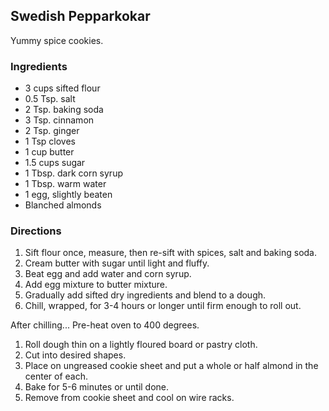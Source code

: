 ## Swedish Pepparkokar

Yummy spice cookies.

### Ingredients

  * 3 cups sifted flour
  * 0.5 Tsp. salt
  * 2 Tsp. baking soda
  * 3 Tsp. cinnamon
  * 2 Tsp. ginger
  * 1 Tsp cloves
  * 1 cup butter
  * 1.5 cups sugar
  * 1 Tbsp. dark corn syrup
  * 1 Tbsp. warm water
  * 1 egg, slightly beaten
  * Blanched almonds

### Directions

  1. Sift flour once, measure, then re-sift with spices, salt and 
     baking soda.
  2. Cream butter with sugar until light and fluffy.
  3. Beat egg and add water and corn syrup.
  4. Add egg mixture to butter mixture.
  5. Gradually add sifted dry ingredients and blend to a dough.
  6. Chill, wrapped, for 3-4 hours or longer until firm enough to roll out.

After chilling... Pre-heat oven to 400 degrees.

  1. Roll dough thin on a lightly floured board or pastry cloth.
  2. Cut into desired shapes.
  3. Place on ungreased cookie sheet and put a whole or half almond in
     the center of each.
  4. Bake for 5-6 minutes or until done.
  5. Remove from cookie sheet and cool on wire racks.
